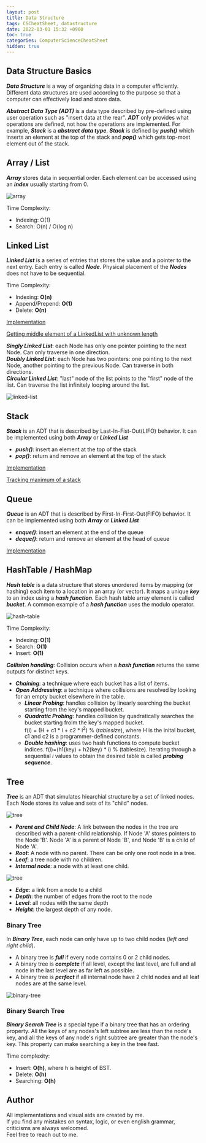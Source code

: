 ```yaml
---
layout: post
title: Data Structure
tags: CSCheatSheet, datastructure
date: 2022-03-01 15:32 +0900
toc: true
categories: ComputerScienceCheatSheet
hidden: true
---
```


## Data Structure Basics
***Data Structure*** is a way of organizing data in a computer efficiently. Different data structures are used according to the purpose so that a computer can effectively load and store data.

***Abstract Data Type (ADT)*** is a data type described by pre-defined using user operation such as "insert data at the rear". ***ADT*** only provides what operations are defined, not how the operations are implemented. For example, ***Stack*** is a ***abstract data type***. ***Stack*** is defined by ***push()*** which inserts an element at the top of the stack and ***pop()*** which gets top-most element out of the stack.


## Array / List
***Array*** stores data in sequential order. Each element can be accessed using an ***index*** usually starting from 0.

![array](https://kwangjong.github.io/CSCheatSheet/img/array.png)

Time Complexity:
* Indexing: O(1)
* Search: O(n) / O(log n)


## Linked List
***Linked List*** is a series of entries that stores the value and a pointer to the next entry. Each entry is called ***Node***. Physical placement of the ***Nodes*** does not have to be sequential.

Time Complexity:
* Indexing: **O(n)**
* Append/Prepend: **O(1)**
* Delete: **O(n)**

[Implementation](https://github.com/Kwangjong/CSCheatSheet/blob/main/implementation/linked-list.py)

[Getting middle element of a LinkedList with unknown length](https://github.com/Kwangjong/CSCheatSheet/blob/main/implementation/middle-of-linked-list.py)

***Singly Linked List***: each Node has only one pointer pointing to the next Node. Can only traverse in one direction.<br/>
***Doubly Linked List***: each Node has two pointers: one pointing to the next Node, another pointing to the previous Node. Can traverse in both directions.<br/>
***Circular Linked List***: "last" node of the list points to the "first" node of the list. Can traverse the list infinitely looping around the list.<br/>

![linked-list](https://kwangjong.github.io/CSCheatSheet/img/linked-list.png)


## Stack
***Stack*** is an ADT that is described by Last-In-Fist-Out(LIFO) behavior. It can be implemented using both ***Array*** or ***Linked List***
* ***push()***: insert an element at the top of the stack
* ***pop()***: return and remove an element at the top of the stack

[Implementation](https://github.com/Kwangjong/CSCheatSheet/blob/main/implementation/stack.py)

[Tracking maximum of a stack](https://github.com/Kwangjong/CSCheatSheet/blob/main/implementation/max-stack.py)


## Queue
***Queue*** is an ADT that is described by First-In-First-Out(FIFO) behavior. It can be implemented using both ***Array*** or ***Linked List***
* ***enque()***: insert an element at the end of the queue
* ***deque()***: return and remove an element at the head of queue

[Implementation](https://github.com/Kwangjong/CSCheatSheet/blob/main/implementation/queue.py)


## HashTable / HashMap
***Hash table*** is a data structure that stores unordered items by mapping (or hashing) each item to a location in an array (or vector). It maps a unique ***key*** to an index using a ***hash function***. Each hash table array element is called ***bucket***. A common example of a ***hash function*** uses the modulo operator.

![hash-table](https://kwangjong.github.io/CSCheatSheet/img/hash-table.png)

Time Complexity:
* Indexing: **O(1)**
* Search: **O(1)**
* Insert: **O(1)**

***Collision handling***: Collision occurs when a ***hash function*** returns the same outputs for distinct keys.
* ***Chaining***: a technique where each bucket has a list of items.
* ***Open Addressing***: a technique where collisions are resolved by looking for an empty bucket elsewhere in the table.
  * ***Linear Probing***: handles collision by linearly searching the bucket starting from the key's mapped bucket.
  * ***Quadratic Probing***: handles collision by quadratically searches the bucket starting frolm the key's mapped bucket. <br/>
       f(i) = (H + c1 * i + c2 * i<sup>2</sup>) % (*tablesize*), where H is the inital bucket, c1 and c2 is a programmer-defined constants.
  * ***Double hashing***: uses two hash functions to compute bucket indices. f(i)=(h1(key) + h2(key) * i) % (tablesize).
Iterating through a sequential *i* values to obtain the desired table is called ***probing sequence***.


## Tree
***Tree*** is an ADT that simulates hiearchial structure by a set of linked nodes. Each Node stores its value and sets of its "child" nodes.

![tree](https://kwangjong.github.io/CSCheatSheet/img/tree-1.png)

* ***Parent and Child Node***: A link between the nodes in the tree are described with a parent-child relationship. If Node 'A' stores pointers to the Node 'B'. Node 'A' is a parent of Node 'B', and Node 'B' is a child of Node 'A'.
* ***Root***: A node with no parent. There can be only one root node in a tree.
* ***Leaf***: a tree node with no children.
* ***Internal node***: a node with at least one child.

![tree](https://kwangjong.github.io/CSCheatSheet/img/tree-2.png)

* ***Edge***: a link from a node to a child
* ***Depth***: the number of edges from the root to the node
* ***Level***: all nodes with the same depth
* ***Height***: the largest depth of any node.


### Binary Tree
In ***Binary Tree***, each node can only have up to two child nodes (*left and right child*).
* A binary tree is ***full*** if every node contains 0 or 2 child nodes.
* A binary tree is ***complete*** if all level, except the last level, are full and all node in the last level are as far left as possible.
* A binary tree is ***perfect*** if all internal node have 2 child nodes and all leaf nodes are at the same level.

![binary-tree](https://kwangjong.github.io/CSCheatSheet/img/binary-tree.png)

### Binary Search Tree
***Binary Search Tree*** is a special type if a binary tree that has an ordering property. All the keys of any nodes's left subtree are less than the node's key, and all the keys of any node's right subtree are greater than the node's key. This property can make searching a key in the tree fast.

Time complexity:
* Insert: **O(h)**, where h is height of BST.
* Delete: **O(h)**
* Searching: **O(h)**


<!---### Heap

### AVL Tree

### Red-Black BST

### B-trees

traversal
depth first search
-preorder, inorder, postorder
breath first search
-level-order

## Graph--->
## Author
All implementations and visual aids are created by me.<br/>
If you find any mistakes on syntax, logic, or even english grammar, criticisms are always welcomed.<br/> 
Feel free to reach out to me.
